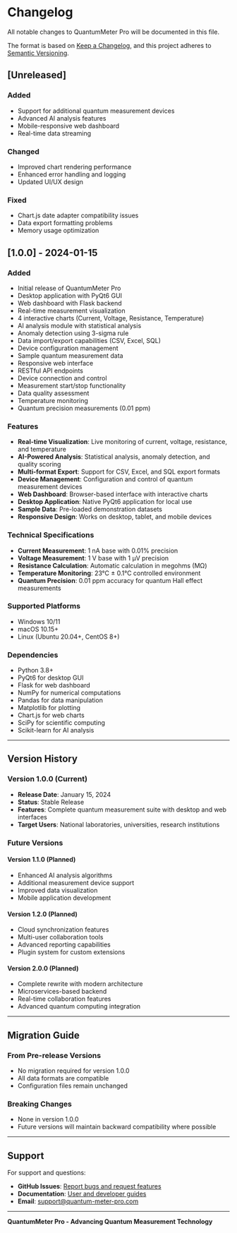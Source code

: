 # Changelog

All notable changes to QuantumMeter Pro will be documented in this file.

The format is based on [Keep a Changelog](https://keepachangelog.com/en/1.0.0/),
and this project adheres to [Semantic Versioning](https://semver.org/spec/v2.0.0.html).

## [Unreleased]

### Added
- Support for additional quantum measurement devices
- Advanced AI analysis features
- Mobile-responsive web dashboard
- Real-time data streaming

### Changed
- Improved chart rendering performance
- Enhanced error handling and logging
- Updated UI/UX design

### Fixed
- Chart.js date adapter compatibility issues
- Data export formatting problems
- Memory usage optimization

## [1.0.0] - 2024-01-15

### Added
- Initial release of QuantumMeter Pro
- Desktop application with PyQt6 GUI
- Web dashboard with Flask backend
- Real-time measurement visualization
- 4 interactive charts (Current, Voltage, Resistance, Temperature)
- AI analysis module with statistical analysis
- Anomaly detection using 3-sigma rule
- Data import/export capabilities (CSV, Excel, SQL)
- Device configuration management
- Sample quantum measurement data
- Responsive web interface
- RESTful API endpoints
- Device connection and control
- Measurement start/stop functionality
- Data quality assessment
- Temperature monitoring
- Quantum precision measurements (0.01 ppm)

### Features
- **Real-time Visualization**: Live monitoring of current, voltage, resistance, and temperature
- **AI-Powered Analysis**: Statistical analysis, anomaly detection, and quality scoring
- **Multi-format Export**: Support for CSV, Excel, and SQL export formats
- **Device Management**: Configuration and control of quantum measurement devices
- **Web Dashboard**: Browser-based interface with interactive charts
- **Desktop Application**: Native PyQt6 application for local use
- **Sample Data**: Pre-loaded demonstration datasets
- **Responsive Design**: Works on desktop, tablet, and mobile devices

### Technical Specifications
- **Current Measurement**: 1 nA base with 0.01% precision
- **Voltage Measurement**: 1 V base with 1 μV precision
- **Resistance Calculation**: Automatic calculation in megohms (MΩ)
- **Temperature Monitoring**: 23°C ± 0.1°C controlled environment
- **Quantum Precision**: 0.01 ppm accuracy for quantum Hall effect measurements

### Supported Platforms
- Windows 10/11
- macOS 10.15+
- Linux (Ubuntu 20.04+, CentOS 8+)

### Dependencies
- Python 3.8+
- PyQt6 for desktop GUI
- Flask for web dashboard
- NumPy for numerical computations
- Pandas for data manipulation
- Matplotlib for plotting
- Chart.js for web charts
- SciPy for scientific computing
- Scikit-learn for AI analysis

---

## Version History

### Version 1.0.0 (Current)
- **Release Date**: January 15, 2024
- **Status**: Stable Release
- **Features**: Complete quantum measurement suite with desktop and web interfaces
- **Target Users**: National laboratories, universities, research institutions

### Future Versions

#### Version 1.1.0 (Planned)
- Enhanced AI analysis algorithms
- Additional measurement device support
- Improved data visualization
- Mobile application development

#### Version 1.2.0 (Planned)
- Cloud synchronization features
- Multi-user collaboration tools
- Advanced reporting capabilities
- Plugin system for custom extensions

#### Version 2.0.0 (Planned)
- Complete rewrite with modern architecture
- Microservices-based backend
- Real-time collaboration features
- Advanced quantum computing integration

---

## Migration Guide

### From Pre-release Versions
- No migration required for version 1.0.0
- All data formats are compatible
- Configuration files remain unchanged

### Breaking Changes
- None in version 1.0.0
- Future versions will maintain backward compatibility where possible

---

## Support

For support and questions:
- **GitHub Issues**: [Report bugs and request features](https://github.com/yourusername/quantum-meter-pro/issues)
- **Documentation**: [User and developer guides](https://github.com/yourusername/quantum-meter-pro/wiki)
- **Email**: support@quantum-meter-pro.com

---

**QuantumMeter Pro - Advancing Quantum Measurement Technology**
